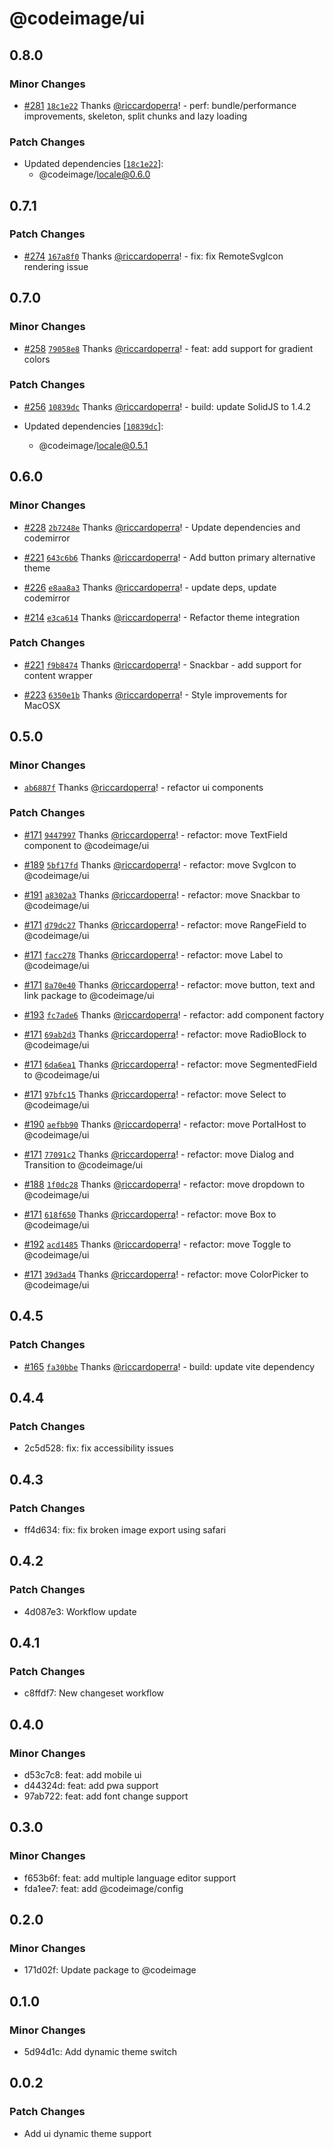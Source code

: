 # @codeimage/ui

## 0.8.0

### Minor Changes

- [#281](https://github.com/riccardoperra/codeimage/pull/281) [`18c1e22`](https://github.com/riccardoperra/codeimage/commit/18c1e224c4b717cad54b7c36f87d9501501197ce) Thanks [@riccardoperra](https://github.com/riccardoperra)! - perf: bundle/performance improvements, skeleton, split chunks and lazy loading

### Patch Changes

- Updated dependencies [[`18c1e22`](https://github.com/riccardoperra/codeimage/commit/18c1e224c4b717cad54b7c36f87d9501501197ce)]:
  - @codeimage/locale@0.6.0

## 0.7.1

### Patch Changes

- [#274](https://github.com/riccardoperra/codeimage/pull/274) [`167a8f0`](https://github.com/riccardoperra/codeimage/commit/167a8f0d3a142c0ad314cc7b19ea93245f32f490) Thanks [@riccardoperra](https://github.com/riccardoperra)! - fix: fix RemoteSvgIcon rendering issue

## 0.7.0

### Minor Changes

- [#258](https://github.com/riccardoperra/codeimage/pull/258) [`79058e8`](https://github.com/riccardoperra/codeimage/commit/79058e84bfbe627430cdd79939d19ae7322244b6) Thanks [@riccardoperra](https://github.com/riccardoperra)! - feat: add support for gradient colors

### Patch Changes

- [#256](https://github.com/riccardoperra/codeimage/pull/256) [`10839dc`](https://github.com/riccardoperra/codeimage/commit/10839dc41edc22ca81002083c34d5150f705df3e) Thanks [@riccardoperra](https://github.com/riccardoperra)! - build: update SolidJS to 1.4.2

- Updated dependencies [[`10839dc`](https://github.com/riccardoperra/codeimage/commit/10839dc41edc22ca81002083c34d5150f705df3e)]:
  - @codeimage/locale@0.5.1

## 0.6.0

### Minor Changes

- [#228](https://github.com/riccardoperra/codeimage/pull/228) [`2b7248e`](https://github.com/riccardoperra/codeimage/commit/2b7248e9ba080dec9de44f954a56d7f560dfd899) Thanks [@riccardoperra](https://github.com/riccardoperra)! - Update dependencies and codemirror

* [#221](https://github.com/riccardoperra/codeimage/pull/221) [`643c6b6`](https://github.com/riccardoperra/codeimage/commit/643c6b668b81dd86b610aa21a71a5fb8c435b471) Thanks [@riccardoperra](https://github.com/riccardoperra)! - Add button primary alternative theme

- [#226](https://github.com/riccardoperra/codeimage/pull/226) [`e8aa8a3`](https://github.com/riccardoperra/codeimage/commit/e8aa8a3a2dd10e024991a42a9c858c665092d1e7) Thanks [@riccardoperra](https://github.com/riccardoperra)! - update deps, update codemirror

* [#214](https://github.com/riccardoperra/codeimage/pull/214) [`e3ca614`](https://github.com/riccardoperra/codeimage/commit/e3ca6148a66cee7919d8a34311cf5033480e692e) Thanks [@riccardoperra](https://github.com/riccardoperra)! - Refactor theme integration

### Patch Changes

- [#221](https://github.com/riccardoperra/codeimage/pull/221) [`f9b8474`](https://github.com/riccardoperra/codeimage/commit/f9b84748a631e62d32a903898c7ca8caac668964) Thanks [@riccardoperra](https://github.com/riccardoperra)! - Snackbar - add support for content wrapper

* [#223](https://github.com/riccardoperra/codeimage/pull/223) [`6350e1b`](https://github.com/riccardoperra/codeimage/commit/6350e1bbd36b76d114242ce30f8ceb92c92d0de1) Thanks [@riccardoperra](https://github.com/riccardoperra)! - Style improvements for MacOSX

## 0.5.0

### Minor Changes

- [`ab6887f`](https://github.com/riccardoperra/codeimage/commit/ab6887f1af6a9ca36415fce43dd22df36cb98982) Thanks [@riccardoperra](https://github.com/riccardoperra)! - refactor ui components

### Patch Changes

- [#171](https://github.com/riccardoperra/codeimage/pull/171) [`9447997`](https://github.com/riccardoperra/codeimage/commit/944799796006322d918497aad40976614e72319c) Thanks [@riccardoperra](https://github.com/riccardoperra)! - refactor: move TextField component to @codeimage/ui

* [#189](https://github.com/riccardoperra/codeimage/pull/189) [`5bf17fd`](https://github.com/riccardoperra/codeimage/commit/5bf17fd42cb76f0f7daf4618ca063467a8924772) Thanks [@riccardoperra](https://github.com/riccardoperra)! - refactor: move SvgIcon to @codeimage/ui

- [#191](https://github.com/riccardoperra/codeimage/pull/191) [`a8302a3`](https://github.com/riccardoperra/codeimage/commit/a8302a3a83e48668b76a472e8ea95a48d9035c77) Thanks [@riccardoperra](https://github.com/riccardoperra)! - refactor: move Snackbar to @codeimage/ui

* [#171](https://github.com/riccardoperra/codeimage/pull/171) [`d79dc27`](https://github.com/riccardoperra/codeimage/commit/d79dc27683d356a5b497df000653a0daa1b63f64) Thanks [@riccardoperra](https://github.com/riccardoperra)! - refactor: move RangeField to @codeimage/ui

- [#171](https://github.com/riccardoperra/codeimage/pull/171) [`facc278`](https://github.com/riccardoperra/codeimage/commit/facc2789d1afe097247bf9f1d14120e33097d51c) Thanks [@riccardoperra](https://github.com/riccardoperra)! - refactor: move Label to @codeimage/ui

* [#171](https://github.com/riccardoperra/codeimage/pull/171) [`8a70e40`](https://github.com/riccardoperra/codeimage/commit/8a70e401f7b936e7273999337119b494792a8185) Thanks [@riccardoperra](https://github.com/riccardoperra)! - refactor: move button, text and link package to @codeimage/ui

- [#193](https://github.com/riccardoperra/codeimage/pull/193) [`fc7ade6`](https://github.com/riccardoperra/codeimage/commit/fc7ade691b30dba92078d75512016a38bc92688e) Thanks [@riccardoperra](https://github.com/riccardoperra)! - refactor: add component factory

* [#171](https://github.com/riccardoperra/codeimage/pull/171) [`69ab2d3`](https://github.com/riccardoperra/codeimage/commit/69ab2d38f3294f51940c31b81fa5ca2e790c4bfc) Thanks [@riccardoperra](https://github.com/riccardoperra)! - refactor: move RadioBlock to @codeimage/ui

- [#171](https://github.com/riccardoperra/codeimage/pull/171) [`6da6ea1`](https://github.com/riccardoperra/codeimage/commit/6da6ea1a18e9b8acbcc0c1fb5c92c99f77386a07) Thanks [@riccardoperra](https://github.com/riccardoperra)! - refactor: move SegmentedField to @codeimage/ui

* [#171](https://github.com/riccardoperra/codeimage/pull/171) [`97bfc15`](https://github.com/riccardoperra/codeimage/commit/97bfc152e2913959e69eb96888b34707d62b123b) Thanks [@riccardoperra](https://github.com/riccardoperra)! - refactor: move Select to @codeimage/ui

- [#190](https://github.com/riccardoperra/codeimage/pull/190) [`aefbb90`](https://github.com/riccardoperra/codeimage/commit/aefbb9059f65d89c2c0a7ab540f3e40ffc72bc70) Thanks [@riccardoperra](https://github.com/riccardoperra)! - refactor: move PortalHost to @codeimage/ui

* [#171](https://github.com/riccardoperra/codeimage/pull/171) [`77091c2`](https://github.com/riccardoperra/codeimage/commit/77091c28c24dce9ac1c66195278c372b7e6135ec) Thanks [@riccardoperra](https://github.com/riccardoperra)! - refactor: move Dialog and Transition to @codeimage/ui

- [#188](https://github.com/riccardoperra/codeimage/pull/188) [`1f0dc28`](https://github.com/riccardoperra/codeimage/commit/1f0dc28966bb3a050114d0fe7d352d6668210ba2) Thanks [@riccardoperra](https://github.com/riccardoperra)! - refactor: move dropdown to @codeimage/ui

* [#171](https://github.com/riccardoperra/codeimage/pull/171) [`618f650`](https://github.com/riccardoperra/codeimage/commit/618f650dab1d24d9e84921717d216f2a1cf00e88) Thanks [@riccardoperra](https://github.com/riccardoperra)! - refactor: move Box to @codeimage/ui

- [#192](https://github.com/riccardoperra/codeimage/pull/192) [`acd1485`](https://github.com/riccardoperra/codeimage/commit/acd14853431297fa1769ee3ddc22cb71f51e7a4c) Thanks [@riccardoperra](https://github.com/riccardoperra)! - refactor: move Toggle to @codeimage/ui

* [#171](https://github.com/riccardoperra/codeimage/pull/171) [`39d3ad4`](https://github.com/riccardoperra/codeimage/commit/39d3ad401ec535172107098445be433384c5ac98) Thanks [@riccardoperra](https://github.com/riccardoperra)! - refactor: move ColorPicker to @codeimage/ui

## 0.4.5

### Patch Changes

- [#165](https://github.com/riccardoperra/codeimage/pull/165) [`fa30bbe`](https://github.com/riccardoperra/codeimage/commit/fa30bbeaf83ab528973cbb23db97113b61a3f87e) Thanks [@riccardoperra](https://github.com/riccardoperra)! - build: update vite dependency

## 0.4.4

### Patch Changes

- 2c5d528: fix: fix accessibility issues

## 0.4.3

### Patch Changes

- ff4d634: fix: fix broken image export using safari

## 0.4.2

### Patch Changes

- 4d087e3: Workflow update

## 0.4.1

### Patch Changes

- c8ffdf7: New changeset workflow

## 0.4.0

### Minor Changes

- d53c7c8: feat: add mobile ui
- d44324d: feat: add pwa support
- 97ab722: feat: add font change support

## 0.3.0

### Minor Changes

- f653b6f: feat: add multiple language editor support
- fda1ee7: feat: add @codeimage/config

## 0.2.0

### Minor Changes

- 171d02f: Update package to @codeimage

## 0.1.0

### Minor Changes

- 5d94d1c: Add dynamic theme switch

## 0.0.2

### Patch Changes

- Add ui dynamic theme support
